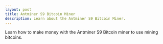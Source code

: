 ```yaml
---
layout: post
title: Antminer S9 Bitcoin Miner
description: Learn about the Antminer S9 Bitcoin Miner.
---
```


<p>Learn how to make money with the Antminer S9 Bitcoin miner to use mining bitcoins.